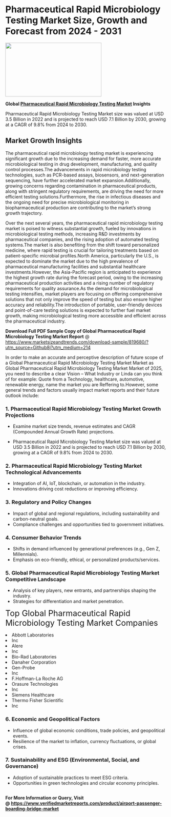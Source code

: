 <H1>Pharmaceutical Rapid Microbiology Testing Market Size, Growth and Forecast from 2024 - 2031</H1><img class="aligncenter size-medium wp-image-584254" src="https://thirdeyenews.in/wp-content/uploads/2024/09/Global-Market-Research-300x168.jpeg" alt="" width="300" height="168" /><p><strong>Global&nbsp;<a href="https://www.marketsizeandtrends.com/download-sample/819680/?utm_source=Github8j?utm_medium=214">Pharmaceutical Rapid Microbiology Testing Market</a> Insights</strong></p><p>Pharmaceutical Rapid Microbiology Testing Market size was valued at USD 3.5 Billion in 2022 and is projected to reach USD 7.1 Billion by 2030, growing at a CAGR of 9.8% from 2024 to 2030.</p><p><h2>Market Growth Insights</h2> <p>The pharmaceutical rapid microbiology testing market is experiencing significant growth due to the increasing demand for faster, more accurate microbiological testing in drug development, manufacturing, and quality control processes.The advancements in rapid microbiology testing technologies, such as PCR-based assays, biosensors, and next-generation sequencing, have further accelerated market expansion.Additionally, growing concerns regarding contamination in pharmaceutical products, along with stringent regulatory requirements, are driving the need for more efficient testing solutions.Furthermore, the rise in infectious diseases and the ongoing need for precise microbiological monitoring in biopharmaceutical production are contributing to the market’s strong growth trajectory.</p> <p>Over the next several years, the pharmaceutical rapid microbiology testing market is poised to witness substantial growth, fueled by innovations in microbiological testing methods, increasing R&D investments by pharmaceutical companies, and the rising adoption of automated testing systems.The market is also benefiting from the shift toward personalized medicine, where rapid testing is crucial for tailoring treatments based on patient-specific microbial profiles.North America, particularly the U.S., is expected to dominate the market due to the high prevalence of pharmaceutical manufacturing facilities and substantial healthcare investments.However, the Asia-Pacific region is anticipated to experience the highest growth rate during the forecast period, owing to the increasing pharmaceutical production activities and a rising number of regulatory requirements for quality assurance.As the demand for microbiological testing intensifies, market players are focusing on offering comprehensive solutions that not only improve the speed of testing but also ensure higher accuracy and reliability.The introduction of portable, user-friendly devices and point-of-care testing solutions is expected to further fuel market growth, making microbiological testing more accessible and efficient across the pharmaceutical industry.</p> <p><span class=""><strong>Download Full PDF Sample Copy of Global Pharmaceutical Rapid Microbiology Testing Market Report</strong> @ <a href="https://www.marketsizeandtrends.com/download-sample/819680/?utm_source=Github8j?utm_medium=214" target="_blank">https://www.marketsizeandtrends.com/download-sample/819680/?utm_source=Github8j?utm_medium=214</a></span></p><p>In order to make an accurate and perceptive description of future scope of a Global&nbsp;Pharmaceutical Rapid Microbiology Testing Market Market as Global&nbsp;Pharmaceutical Rapid Microbiology Testing Market Market of 2025, you need to describe a clear Vision &ndash; What Industry or Linda can you think of for example: Quote from a Technology, healthcare, automotive, renewable energy, name the market you are Reffering to.However, some general trends and factors usually impact market reports and their future outlook include:</p><h3>1.&nbsp;<strong>Pharmaceutical Rapid Microbiology Testing Market Growth Projections</strong></h3><ul><li>Examine market size trends, revenue estimates and CAGR (Compounded Annual Growth Rate) projections.</li><li><p>Pharmaceutical Rapid Microbiology Testing Market size was valued at USD 3.5 Billion in 2022 and is projected to reach USD 7.1 Billion by 2030, growing at a CAGR of 9.8% from 2024 to 2030.</p></li></ul><h3>2.&nbsp;<strong>Pharmaceutical Rapid Microbiology Testing Market Technological Advancements</strong></h3><ul><li>Integration of AI, IoT, blockchain, or automation in the industry.</li><li>Innovations driving cost reductions or improving efficiency.</li></ul><h3>3.&nbsp;<strong>Regulatory and Policy Changes</strong></h3><ul><li>Impact of global and regional regulations, including sustainability and carbon-neutral goals.</li><li>Compliance challenges and opportunities tied to government initiatives.</li></ul><h3>4.&nbsp;<strong>Consumer Behavior Trends</strong></h3><ul><li>Shifts in demand influenced by generational preferences (e.g., Gen Z, Millennials).</li><li>Emphasis on eco-friendly, ethical, or personalized products/services.</li></ul><h3>5.&nbsp;<strong>Global Pharmaceutical Rapid Microbiology Testing Market Competitive Landscape</strong></h3><ul><li>Analysis of key players, new entrants, and partnerships shaping the industry.</li><li>Strategies for differentiation and market penetration.</li></ul><p data-pm-slice="1 1 []"><span style="color: inherit; font-family: inherit; font-size: 25px;">Top Global Pharmaceutical Rapid Microbiology Testing Market Companies</span></p><div class="" data-test-id=""><p><li>Abbott Laboratories</li><li> Inc</li><li> Alere</li><li> Inc</li><li> Bio-Rad Laboratories</li><li> Danaher Corporation</li><li> Gen-Probe</li><li> Inc</li><li> F.Hoffman-La Roche AG</li><li> Orasure Technologies</li><li> Inc</li><li> Siemens Healthcare</li><li> Thermo Fisher Scientific</li><li> Inc</li></p></div><h3>6.&nbsp;<strong>Economic and Geopolitical Factors</strong></h3><ul><li>Influence of global economic conditions, trade policies, and geopolitical events.</li><li>Resilience of the market to inflation, currency fluctuations, or global crises.</li></ul><h3>7.&nbsp;<strong>Sustainability and ESG (Environmental, Social, and Governance)</strong></h3><ul><li>Adoption of sustainable practices to meet ESG criteria.</li><li>Opportunities in green technologies and circular economy principles.</li></ul><h2><strong style="font-size: 14px;">For More Information or Query, Visit @&nbsp;</strong><a style="background-color: #ffffff; font-size: 14px;" href="https://www.marketsizeandtrends.com/report/pharmaceutical-rapid-microbiology-testing-market/" target="_blank">https://www.verifiedmarketreports.com/product/airport-passenger-boarding-bridge-market</a></h2>